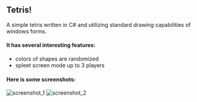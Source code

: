## Tetris!
A simple tetris written in C# and utilizing standard drawing capabilities of windows forms.
#### It has several interesting features:
* colors of shapes are randomized
* spleet screen mode up to 3 players

#### Here is some screenshots:

![screenshot_1](https://github.com/Kanogame/TetrisC-/assets/60542595/48a3bdb7-da5f-4ecb-973a-9d975c8af559)
![screenshot_2](https://github.com/Kanogame/TetrisC-/assets/60542595/901ba677-e4c6-43e6-9b3c-91777b8413f6)
